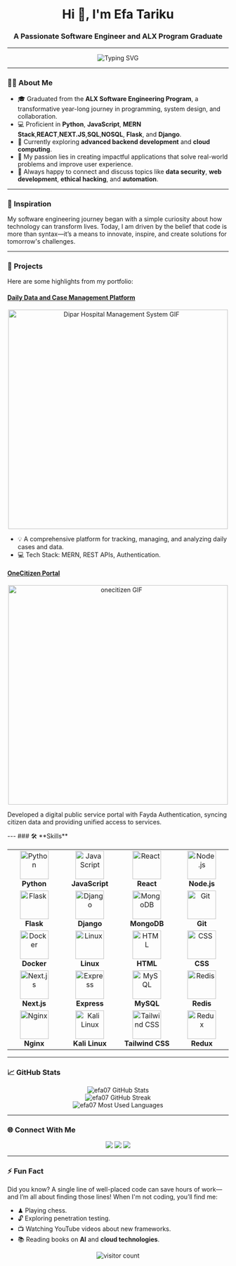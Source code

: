 <h1 align="center">Hi 👋, I'm Efa Tariku</h1>
<h3 align="center">A Passionate Software Engineer and ALX Program Graduate</h3>

---

<p align="center">
  <img src="https://readme-typing-svg.herokuapp.com?font=Fira+Code&size=28&pause=1000&color=00ADB5&center=true&width=600&lines=software+Engineer+and+Problem+Solver;ALX+software+Engineering+Graduate;Web+Developer;Turning+Ideas+into+Code;Building+Secure+%26+Applications" alt="Typing SVG" />
</p>

---

### 👨‍💻 **About Me**
- 🎓 Graduated from the **ALX Software Engineering Program**, a transformative year-long journey in programming, system design, and collaboration.
- 💻 Proficient in **Python**, **JavaScript**, **MERN Stack**,**REACT**,**NEXT.JS**,**SQL**,**NOSQL**, **Flask**, and **Django**.
- 🌱 Currently exploring **advanced backend development** and **cloud computing**.
- 🔭 My passion lies in creating impactful applications that solve real-world problems and improve user experience.
- 💬 Always happy to connect and discuss topics like **data security**, **web development**, **ethical hacking**, and **automation**.

---

### 🌟 **Inspiration**
My software engineering journey began with a simple curiosity about how technology can transform lives. Today, I am driven by the belief that code is more than syntax—it’s a means to innovate, inspire, and create solutions for tomorrow's challenges.

---

### 📂 **Projects**
Here are some highlights from my portfolio:

#### **[Daily Data and Case Management Platform](https://github.com/efa07/Daily-Data-and-Case-Management-Platform)**
<p align="center">
  <img src="https://media.giphy.com/media/26BRuo6sLetdllPAQ/giphy.gif" alt="Dipar Hospital Management System GIF" width="500"/>
</p>

- 💡 A comprehensive platform for tracking, managing, and analyzing daily cases and data.
- 💻 Tech Stack: MERN, REST APIs, Authentication.

#### **[OneCitizen Portal](https://github.com/efa07/OneCitizen)**
<p align="center">
  <img src="https://media.giphy.com/media/26BRuo6sLetdllPAQ/giphy.gif" alt="onecitizen GIF" width="500"/>
</p>

<p>
  Developed a digital public service portal with Fayda Authentication, syncing citizen data and providing unified access to services.
</p>
---
### 🛠 **Skills**
<div align="center">
  <table>
    <tr>
      <td align="center" width="150">
        <img src="https://skillicons.dev/icons?i=python" alt="Python" title="Python" width="65" />
        <br />
        <strong>Python</strong>
      </td>
      <td align="center" width="150">
        <img src="https://skillicons.dev/icons?i=javascript" alt="JavaScript" title="JavaScript" width="65" />
        <br />
        <strong>JavaScript</strong>
      </td>
      <td align="center" width="150">
        <img src="https://skillicons.dev/icons?i=react" alt="React" title="React" width="65" />
        <br />
        <strong>React</strong>
      </td>
      <td align="center" width="150">
        <img src="https://skillicons.dev/icons?i=nodejs" alt="Node.js" title="Node.js" width="65" />
        <br />
        <strong>Node.js</strong>
      </td>
    </tr>
    <tr>
      <td align="center" width="150">
        <img src="https://skillicons.dev/icons?i=flask" alt="Flask" title="Flask" width="65" />
        <br />
        <strong>Flask</strong>
      </td>
      <td align="center" width="150">
        <img src="https://skillicons.dev/icons?i=django" alt="Django" title="Django" width="65" />
        <br />
        <strong>Django</strong>
      </td>
      <td align="center" width="150">
        <img src="https://skillicons.dev/icons?i=mongodb" alt="MongoDB" title="MongoDB" width="65" />
        <br />
        <strong>MongoDB</strong>
      </td>
      <td align="center" width="150">
        <img src="https://skillicons.dev/icons?i=git" alt="Git" title="Git" width="65" />
        <br />
        <strong>Git</strong>
      </td>
    </tr>
    <tr>
      <td align="center" width="150">
        <img src="https://skillicons.dev/icons?i=docker" alt="Docker" title="Docker" width="65" />
        <br />
        <strong>Docker</strong>
      </td>
      <td align="center" width="150">
        <img src="https://skillicons.dev/icons?i=linux" alt="Linux" title="Linux" width="65" />
        <br />
        <strong>Linux</strong>
      </td>
      <td align="center" width="150">
        <img src="https://skillicons.dev/icons?i=html" alt="HTML" title="HTML" width="65" />
        <br />
        <strong>HTML</strong>
      </td>
      <td align="center" width="150">
        <img src="https://skillicons.dev/icons?i=css" alt="CSS" title="CSS" width="65" />
        <br />
        <strong>CSS</strong>
      </td>
    </tr>
    <tr>
      <td align="center" width="150">
        <img src="https://skillicons.dev/icons?i=nextjs" alt="Next.js" title="Next.js" width="65" />
        <br />
        <strong>Next.js</strong>
      </td>
      <td align="center" width="150">
        <img src="https://skillicons.dev/icons?i=express" alt="Express" title="Express" width="65" />
        <br />
        <strong>Express</strong>
      </td>
      <td align="center" width="150">
        <img src="https://skillicons.dev/icons?i=mysql" alt="MySQL" title="MySQL" width="65" />
        <br />
        <strong>MySQL</strong>
      </td>
      <td align="center" width="150">
        <img src="https://skillicons.dev/icons?i=redis" alt="Redis" title="Redis" width="65" />
        <br />
        <strong>Redis</strong>
      </td>
    </tr>
    <tr>
      <td align="center" width="150">
        <img src="https://skillicons.dev/icons?i=nginx" alt="Nginx" title="Nginx" width="65" />
        <br />
        <strong>Nginx</strong>
      </td>
      <td align="center" width="150">
        <img src="https://skillicons.dev/icons?i=kali" alt="Kali Linux" title="Kali Linux" width="65" />
        <br />
        <strong>Kali Linux</strong>
      </td>
      <td align="center" width="150">
        <img src="https://skillicons.dev/icons?i=tailwind" alt="Tailwind CSS" title="Tailwind CSS" width="65" />
        <br />
        <strong>Tailwind CSS</strong>
      </td>
      <td align="center" width="150">
        <img src="https://skillicons.dev/icons?i=redux" alt="Redux" title="Redux" width="65" />
        <br />
        <strong>Redux</strong>
      </td>
    </tr>
    
  </table>
</div>


---

### 📈 **GitHub Stats**
<p align="center">
  <img src="https://github-readme-stats.vercel.app/api?username=efa07&show_icons=true&theme=tokyonight" alt="efa07 GitHub Stats" />
  <br />
  <img src="https://github-readme-streak-stats.herokuapp.com/?user=efa07&theme=tokyonight" alt="efa07 GitHub Streak" />
  <br />
  <img src="https://github-readme-stats.vercel.app/api/top-langs/?username=efa07&layout=compact&theme=tokyonight" alt="efa07 Most Used Languages" />
</p>

---

### 🌐 **Connect With Me**
<p align="center">
  <a href="https://www.linkedin.com/in/efa-tariku-39509a29a/" target="_blank"><img src="https://img.shields.io/badge/LinkedIn-blue?style=for-the-badge&logo=linkedin&logoColor=white" /></a>
  <a href="mailto:efatariku07@gmail.com"><img src="https://img.shields.io/badge/Email-red?style=for-the-badge&logo=gmail&logoColor=white" /></a>
  <a href="https://github.com/efa07" target="_blank"><img src="https://img.shields.io/badge/GitHub-black?style=for-the-badge&logo=github&logoColor=white" /></a>
</p>

---

### ⚡ **Fun Fact**
Did you know? A single line of well-placed code can save hours of work—and I’m all about finding those lines! When I'm not coding, you’ll find me:
- ♟ Playing chess.
- 🔓 Exploring penetration testing.
- 📺 Watching YouTube videos about new frameworks.
- 📚 Reading books on **AI** and **cloud technologies**.

<p align="center">
  <img src="https://visitor-badge.glitch.me/badge?page_id=efa07.efa07" alt="visitor count" />
</p>
